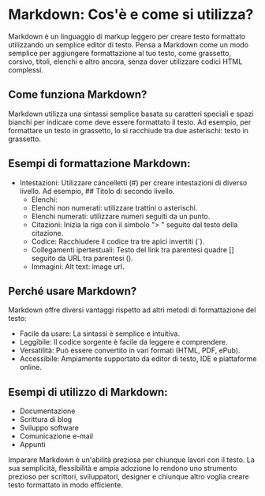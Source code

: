 <!-- @format -->

# Markdown: Cos'è e come si utilizza?

Markdown è un linguaggio di markup leggero per creare testo formattato utilizzando un semplice editor di testo. Pensa a Markdown come un modo semplice per aggiungere formattazione al tuo testo, come grassetto, corsivo, titoli, elenchi e altro ancora, senza dover utilizzare codici HTML complessi.

## Come funziona Markdown?

Markdown utilizza una sintassi semplice basata su caratteri speciali e spazi bianchi per indicare come deve essere formattato il testo. Ad esempio, per formattare un testo in grassetto, lo si racchiude tra due asterischi: testo in grassetto.

## Esempi di formattazione Markdown:

- Intestazioni: Utilizzare cancelletti (#) per creare intestazioni di diverso livello. Ad esempio, ## Titolo di secondo livello.
  - Elenchi:
  - Elenchi non numerati: utilizzare trattini o asterischi.
  - Elenchi numerati: utilizzare numeri seguiti da un punto.
  - Citazioni: Inizia la riga con il simbolo "> " seguito dal testo della citazione.
  - Codice: Racchiudere il codice tra tre apici invertiti (`).
  - Collegamenti ipertestuali: Testo del link tra parentesi quadre [] seguito da URL tra parentesi ().
  - Immagini: Alt text: image url.

## Perché usare Markdown?

Markdown offre diversi vantaggi rispetto ad altri metodi di formattazione del testo:

- Facile da usare: La sintassi è semplice e intuitiva.
- Leggibile: Il codice sorgente è facile da leggere e comprendere.
- Versatilità: Può essere convertito in vari formati (HTML, PDF, ePub).
- Accessibile: Ampiamente supportato da editor di testo, IDE e piattaforme online.

## Esempi di utilizzo di Markdown:

- Documentazione
- Scrittura di blog
- Sviluppo software
- Comunicazione e-mail
- Appunti

Imparare Markdown è un'abilità preziosa per chiunque lavori con il testo. La sua semplicità, flessibilità e ampia adozione lo rendono uno strumento prezioso per scrittori, sviluppatori, designer e chiunque altro voglia creare testo formattato in modo efficiente.
